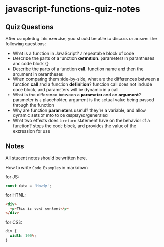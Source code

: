 # javascript-functions-quiz-notes

## Quiz Questions

After completing this exercise, you should be able to discuss or answer the following questions:

- What is a function in JavaScript?
  a repeatable block of code
- Describe the parts of a function **definition**.
  parameters in parantheses and code block {}
- Describe the parts of a function **call**.
  function name and then the argument in parantheses
- When comparing them side-by-side, what are the differences between a function **call** and a function **definition**?
  function call does not include code block, and parameters will be dynamic in a call
- What is the difference between a **parameter** and an **argument**?
  parameter is a placeholder, argument is the actual value being passed through the function
- Why are function **parameters** useful?
  they're a variable, and allow dynamic sets of info to be displayed/generated
- What two effects does a `return` statement have on the behavior of a function?
  stops the code block, and provides the value of the expression for use

## Notes

All student notes should be written here.

How to write `Code Examples` in markdown

for JS:

```javascript
const data = 'Howdy';
```

for HTML:

```html
<div>
  <p>This is text content</p>
</div>
```

for CSS:

```css
div {
  width: 100%;
}
```
